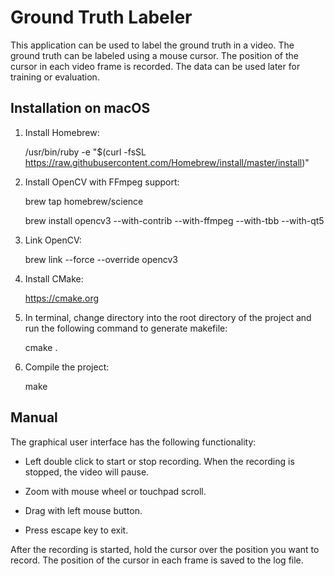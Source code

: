 # Ground Truth Labeler
This application can be used to label the ground truth in a video. The ground truth can be labeled using a mouse cursor. The position of the cursor in each video frame is recorded. The data can be used later for training or evaluation.

## Installation on macOS

1. Install Homebrew:

    /usr/bin/ruby -e "$(curl -fsSL https://raw.githubusercontent.com/Homebrew/install/master/install)"

2. Install OpenCV with FFmpeg support:

    brew tap homebrew/science

    brew install opencv3 --with-contrib --with-ffmpeg --with-tbb --with-qt5

3. Link OpenCV:

    brew link --force --override opencv3

4. Install CMake:

    https://cmake.org

5. In terminal, change directory into the root directory of the project and run the following command to generate makefile:

    cmake .

6. Compile the project:

    make

## Manual

The graphical user interface has the following functionality:

* Left double click to start or stop recording. When the recording is stopped, the video will pause.

* Zoom with mouse wheel or touchpad scroll.

* Drag with left mouse button.

* Press escape key to exit.

After the recording is started, hold the cursor over the position you want to record. The position of the cursor in each frame is saved to the log file.